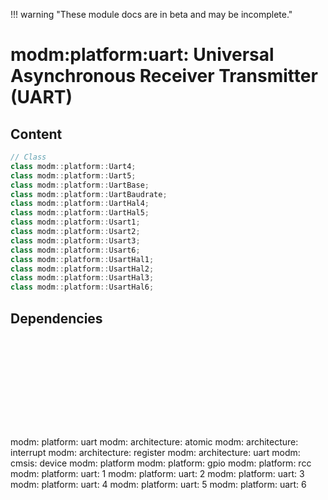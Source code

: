!!! warning "These module docs are in beta and may be incomplete."

# modm:platform:uart: Universal Asynchronous Receiver Transmitter (UART)



## Content

```cpp
// Class
class modm::platform::Uart4;
class modm::platform::Uart5;
class modm::platform::UartBase;
class modm::platform::UartBaudrate;
class modm::platform::UartHal4;
class modm::platform::UartHal5;
class modm::platform::Usart1;
class modm::platform::Usart2;
class modm::platform::Usart3;
class modm::platform::Usart6;
class modm::platform::UsartHal1;
class modm::platform::UsartHal2;
class modm::platform::UsartHal3;
class modm::platform::UsartHal6;
```
## Dependencies

<?xml version="1.0" encoding="UTF-8" standalone="no"?>
<!DOCTYPE svg PUBLIC "-//W3C//DTD SVG 1.1//EN"
 "http://www.w3.org/Graphics/SVG/1.1/DTD/svg11.dtd">
<!-- Generated by graphviz version 2.40.1 (0)
 -->
<!-- Title: modm:platform:uart Pages: 1 -->
<svg width="885pt" height="254pt"
 viewBox="0.00 0.00 884.50 254.00" xmlns="http://www.w3.org/2000/svg" xmlns:xlink="http://www.w3.org/1999/xlink">
<g id="graph0" class="graph" transform="scale(1 1) rotate(0) translate(4 250)">
<title>modm:platform:uart</title>
<polygon fill="#ffffff" stroke="transparent" points="-4,4 -4,-250 880.5,-250 880.5,4 -4,4"/>
<!-- modm_platform_uart -->
<g id="node1" class="node">
<title>modm_platform_uart</title>
<polygon fill="#d3d3d3" stroke="#000000" stroke-width="2" points="533.5,-157 450.5,-157 450.5,-104 533.5,-104 533.5,-157"/>
<text text-anchor="middle" x="492" y="-141.8" font-family="Times,serif" font-size="14.00" fill="#000000">modm:</text>
<text text-anchor="middle" x="492" y="-126.8" font-family="Times,serif" font-size="14.00" fill="#000000">platform:</text>
<text text-anchor="middle" x="492" y="-111.8" font-family="Times,serif" font-size="14.00" fill="#000000">uart</text>
</g>
<!-- modm_architecture_atomic -->
<g id="node2" class="node">
<title>modm_architecture_atomic</title>
<g id="a_node2"><a xlink:href="../modm-architecture-atomic" xlink:title="modm:&#10;architecture:&#10;atomic">
<polygon fill="#d3d3d3" stroke="#000000" points="110,-246 0,-246 0,-193 110,-193 110,-246"/>
<text text-anchor="middle" x="55" y="-230.8" font-family="Times,serif" font-size="14.00" fill="#000000">modm:</text>
<text text-anchor="middle" x="55" y="-215.8" font-family="Times,serif" font-size="14.00" fill="#000000">architecture:</text>
<text text-anchor="middle" x="55" y="-200.8" font-family="Times,serif" font-size="14.00" fill="#000000">atomic</text>
</a>
</g>
</g>
<!-- modm_platform_uart&#45;&gt;modm_architecture_atomic -->
<g id="edge1" class="edge">
<title>modm_platform_uart&#45;&gt;modm_architecture_atomic</title>
<path fill="none" stroke="#000000" d="M450.4796,-134.354C382.6444,-141.318 243.9832,-158.3477 119.8959,-192.9898"/>
<polygon fill="#000000" stroke="#000000" points="118.8934,-189.6361 110.2289,-195.7333 120.8046,-196.3701 118.8934,-189.6361"/>
</g>
<!-- modm_architecture_interrupt -->
<g id="node3" class="node">
<title>modm_architecture_interrupt</title>
<g id="a_node3"><a xlink:href="../modm-architecture-interrupt" xlink:title="modm:&#10;architecture:&#10;interrupt">
<polygon fill="#d3d3d3" stroke="#000000" points="238,-246 128,-246 128,-193 238,-193 238,-246"/>
<text text-anchor="middle" x="183" y="-230.8" font-family="Times,serif" font-size="14.00" fill="#000000">modm:</text>
<text text-anchor="middle" x="183" y="-215.8" font-family="Times,serif" font-size="14.00" fill="#000000">architecture:</text>
<text text-anchor="middle" x="183" y="-200.8" font-family="Times,serif" font-size="14.00" fill="#000000">interrupt</text>
</a>
</g>
</g>
<!-- modm_platform_uart&#45;&gt;modm_architecture_interrupt -->
<g id="edge2" class="edge">
<title>modm_platform_uart&#45;&gt;modm_architecture_interrupt</title>
<path fill="none" stroke="#000000" d="M450.2973,-139.2299C403.1362,-149.5212 324.0109,-168.0503 248.0467,-192.8154"/>
<polygon fill="#000000" stroke="#000000" points="246.7182,-189.5682 238.3198,-196.0271 248.913,-196.2152 246.7182,-189.5682"/>
</g>
<!-- modm_architecture_register -->
<g id="node4" class="node">
<title>modm_architecture_register</title>
<g id="a_node4"><a xlink:href="../modm-architecture-register" xlink:title="modm:&#10;architecture:&#10;register">
<polygon fill="#d3d3d3" stroke="#000000" points="366,-246 256,-246 256,-193 366,-193 366,-246"/>
<text text-anchor="middle" x="311" y="-230.8" font-family="Times,serif" font-size="14.00" fill="#000000">modm:</text>
<text text-anchor="middle" x="311" y="-215.8" font-family="Times,serif" font-size="14.00" fill="#000000">architecture:</text>
<text text-anchor="middle" x="311" y="-200.8" font-family="Times,serif" font-size="14.00" fill="#000000">register</text>
</a>
</g>
</g>
<!-- modm_platform_uart&#45;&gt;modm_architecture_register -->
<g id="edge3" class="edge">
<title>modm_platform_uart&#45;&gt;modm_architecture_register</title>
<path fill="none" stroke="#000000" d="M450.4749,-150.9184C427.887,-162.0252 399.4743,-175.9961 374.1969,-188.4253"/>
<polygon fill="#000000" stroke="#000000" points="372.472,-185.3731 365.0426,-192.9266 375.5609,-191.6548 372.472,-185.3731"/>
</g>
<!-- modm_architecture_uart -->
<g id="node5" class="node">
<title>modm_architecture_uart</title>
<g id="a_node5"><a xlink:href="../modm-architecture-uart" xlink:title="modm:&#10;architecture:&#10;uart">
<polygon fill="#d3d3d3" stroke="#000000" points="494,-246 384,-246 384,-193 494,-193 494,-246"/>
<text text-anchor="middle" x="439" y="-230.8" font-family="Times,serif" font-size="14.00" fill="#000000">modm:</text>
<text text-anchor="middle" x="439" y="-215.8" font-family="Times,serif" font-size="14.00" fill="#000000">architecture:</text>
<text text-anchor="middle" x="439" y="-200.8" font-family="Times,serif" font-size="14.00" fill="#000000">uart</text>
</a>
</g>
</g>
<!-- modm_platform_uart&#45;&gt;modm_architecture_uart -->
<g id="edge4" class="edge">
<title>modm_platform_uart&#45;&gt;modm_architecture_uart</title>
<path fill="none" stroke="#000000" d="M476.0983,-157.2029C471.0672,-165.6513 465.426,-175.1243 460.0904,-184.0841"/>
<polygon fill="#000000" stroke="#000000" points="456.9999,-182.4332 454.8905,-192.8159 463.0143,-186.0148 456.9999,-182.4332"/>
</g>
<!-- modm_cmsis_device -->
<g id="node6" class="node">
<title>modm_cmsis_device</title>
<g id="a_node6"><a xlink:href="../modm-cmsis-device" xlink:title="modm:&#10;cmsis:&#10;device">
<polygon fill="#d3d3d3" stroke="#000000" points="577.5,-246 512.5,-246 512.5,-193 577.5,-193 577.5,-246"/>
<text text-anchor="middle" x="545" y="-230.8" font-family="Times,serif" font-size="14.00" fill="#000000">modm:</text>
<text text-anchor="middle" x="545" y="-215.8" font-family="Times,serif" font-size="14.00" fill="#000000">cmsis:</text>
<text text-anchor="middle" x="545" y="-200.8" font-family="Times,serif" font-size="14.00" fill="#000000">device</text>
</a>
</g>
</g>
<!-- modm_platform_uart&#45;&gt;modm_cmsis_device -->
<g id="edge5" class="edge">
<title>modm_platform_uart&#45;&gt;modm_cmsis_device</title>
<path fill="none" stroke="#000000" d="M507.9017,-157.2029C512.9328,-165.6513 518.574,-175.1243 523.9096,-184.0841"/>
<polygon fill="#000000" stroke="#000000" points="520.9857,-186.0148 529.1095,-192.8159 527.0001,-182.4332 520.9857,-186.0148"/>
</g>
<!-- modm_platform -->
<g id="node7" class="node">
<title>modm_platform</title>
<g id="a_node7"><a xlink:href="../modm-platform" xlink:title="modm:&#10;platform">
<polygon fill="#d3d3d3" stroke="#000000" points="674,-238.5 596,-238.5 596,-200.5 674,-200.5 674,-238.5"/>
<text text-anchor="middle" x="635" y="-223.3" font-family="Times,serif" font-size="14.00" fill="#000000">modm:</text>
<text text-anchor="middle" x="635" y="-208.3" font-family="Times,serif" font-size="14.00" fill="#000000">platform</text>
</a>
</g>
</g>
<!-- modm_platform_uart&#45;&gt;modm_platform -->
<g id="edge6" class="edge">
<title>modm_platform_uart&#45;&gt;modm_platform</title>
<path fill="none" stroke="#000000" d="M533.7459,-156.4817C553.3341,-168.6729 576.5484,-183.121 595.8046,-195.1056"/>
<polygon fill="#000000" stroke="#000000" points="594.0068,-198.1093 604.3462,-200.4218 597.7056,-192.1663 594.0068,-198.1093"/>
</g>
<!-- modm_platform_gpio -->
<g id="node8" class="node">
<title>modm_platform_gpio</title>
<g id="a_node8"><a xlink:href="../modm-platform-gpio" xlink:title="modm:&#10;platform:&#10;gpio">
<polygon fill="#d3d3d3" stroke="#000000" points="775.5,-246 692.5,-246 692.5,-193 775.5,-193 775.5,-246"/>
<text text-anchor="middle" x="734" y="-230.8" font-family="Times,serif" font-size="14.00" fill="#000000">modm:</text>
<text text-anchor="middle" x="734" y="-215.8" font-family="Times,serif" font-size="14.00" fill="#000000">platform:</text>
<text text-anchor="middle" x="734" y="-200.8" font-family="Times,serif" font-size="14.00" fill="#000000">gpio</text>
</a>
</g>
</g>
<!-- modm_platform_uart&#45;&gt;modm_platform_gpio -->
<g id="edge7" class="edge">
<title>modm_platform_uart&#45;&gt;modm_platform_gpio</title>
<path fill="none" stroke="#000000" d="M533.6934,-142.0094C572.8715,-153.3216 632.8202,-171.9187 683,-193 683.0949,-193.0399 683.1898,-193.0798 683.2848,-193.1199"/>
<polygon fill="#000000" stroke="#000000" points="681.676,-196.2346 692.2345,-197.1108 684.5269,-189.8415 681.676,-196.2346"/>
</g>
<!-- modm_platform_rcc -->
<g id="node9" class="node">
<title>modm_platform_rcc</title>
<g id="a_node9"><a xlink:href="../modm-platform-rcc" xlink:title="modm:&#10;platform:&#10;rcc">
<polygon fill="#d3d3d3" stroke="#000000" points="876.5,-246 793.5,-246 793.5,-193 876.5,-193 876.5,-246"/>
<text text-anchor="middle" x="835" y="-230.8" font-family="Times,serif" font-size="14.00" fill="#000000">modm:</text>
<text text-anchor="middle" x="835" y="-215.8" font-family="Times,serif" font-size="14.00" fill="#000000">platform:</text>
<text text-anchor="middle" x="835" y="-200.8" font-family="Times,serif" font-size="14.00" fill="#000000">rcc</text>
</a>
</g>
</g>
<!-- modm_platform_uart&#45;&gt;modm_platform_rcc -->
<g id="edge8" class="edge">
<title>modm_platform_uart&#45;&gt;modm_platform_rcc</title>
<path fill="none" stroke="#000000" d="M533.7684,-135.6942C589.6166,-143.4393 691.4327,-160.3659 783.8851,-192.9487"/>
<polygon fill="#000000" stroke="#000000" points="782.7807,-196.2709 793.3752,-196.3614 785.1495,-189.6839 782.7807,-196.2709"/>
</g>
<!-- modm_platform_uart_1 -->
<g id="node10" class="node">
<title>modm_platform_uart_1</title>
<g id="a_node10"><a xlink:href="../modm-platform-uart-1" xlink:title="modm:&#10;platform:&#10;uart:&#10;1">
<polygon fill="#d3d3d3" stroke="#000000" points="281.5,-68 198.5,-68 198.5,0 281.5,0 281.5,-68"/>
<text text-anchor="middle" x="240" y="-52.8" font-family="Times,serif" font-size="14.00" fill="#000000">modm:</text>
<text text-anchor="middle" x="240" y="-37.8" font-family="Times,serif" font-size="14.00" fill="#000000">platform:</text>
<text text-anchor="middle" x="240" y="-22.8" font-family="Times,serif" font-size="14.00" fill="#000000">uart:</text>
<text text-anchor="middle" x="240" y="-7.8" font-family="Times,serif" font-size="14.00" fill="#000000">1</text>
</a>
</g>
</g>
<!-- modm_platform_uart_1&#45;&gt;modm_platform_uart -->
<g id="edge9" class="edge">
<title>modm_platform_uart_1&#45;&gt;modm_platform_uart</title>
<path fill="none" stroke="#000000" d="M281.7503,-63.6755C284.4938,-65.2221 287.257,-66.6796 290,-68 338.8922,-91.5345 398.6676,-108.7281 440.4587,-119.0572"/>
<polygon fill="#000000" stroke="#000000" points="439.8697,-122.5157 450.413,-121.4718 441.52,-115.713 439.8697,-122.5157"/>
</g>
<!-- modm_platform_uart_2 -->
<g id="node11" class="node">
<title>modm_platform_uart_2</title>
<g id="a_node11"><a xlink:href="../modm-platform-uart-2" xlink:title="modm:&#10;platform:&#10;uart:&#10;2">
<polygon fill="#d3d3d3" stroke="#000000" points="382.5,-68 299.5,-68 299.5,0 382.5,0 382.5,-68"/>
<text text-anchor="middle" x="341" y="-52.8" font-family="Times,serif" font-size="14.00" fill="#000000">modm:</text>
<text text-anchor="middle" x="341" y="-37.8" font-family="Times,serif" font-size="14.00" fill="#000000">platform:</text>
<text text-anchor="middle" x="341" y="-22.8" font-family="Times,serif" font-size="14.00" fill="#000000">uart:</text>
<text text-anchor="middle" x="341" y="-7.8" font-family="Times,serif" font-size="14.00" fill="#000000">2</text>
</a>
</g>
</g>
<!-- modm_platform_uart_2&#45;&gt;modm_platform_uart -->
<g id="edge10" class="edge">
<title>modm_platform_uart_2&#45;&gt;modm_platform_uart</title>
<path fill="none" stroke="#000000" d="M382.6521,-62.5196C385.4685,-64.3874 388.2703,-66.2285 391,-68 407.3458,-78.6081 425.3866,-89.901 441.6436,-99.9276"/>
<polygon fill="#000000" stroke="#000000" points="440.118,-103.0982 450.4696,-105.3552 443.7849,-97.1355 440.118,-103.0982"/>
</g>
<!-- modm_platform_uart_3 -->
<g id="node12" class="node">
<title>modm_platform_uart_3</title>
<g id="a_node12"><a xlink:href="../modm-platform-uart-3" xlink:title="modm:&#10;platform:&#10;uart:&#10;3">
<polygon fill="#d3d3d3" stroke="#000000" points="483.5,-68 400.5,-68 400.5,0 483.5,0 483.5,-68"/>
<text text-anchor="middle" x="442" y="-52.8" font-family="Times,serif" font-size="14.00" fill="#000000">modm:</text>
<text text-anchor="middle" x="442" y="-37.8" font-family="Times,serif" font-size="14.00" fill="#000000">platform:</text>
<text text-anchor="middle" x="442" y="-22.8" font-family="Times,serif" font-size="14.00" fill="#000000">uart:</text>
<text text-anchor="middle" x="442" y="-7.8" font-family="Times,serif" font-size="14.00" fill="#000000">3</text>
</a>
</g>
</g>
<!-- modm_platform_uart_3&#45;&gt;modm_platform_uart -->
<g id="edge11" class="edge">
<title>modm_platform_uart_3&#45;&gt;modm_platform_uart</title>
<path fill="none" stroke="#000000" d="M459.6281,-68.0223C464.088,-76.6298 468.8916,-85.9008 473.3979,-94.598"/>
<polygon fill="#000000" stroke="#000000" points="470.4325,-96.4828 478.1407,-103.7515 476.6478,-93.2624 470.4325,-96.4828"/>
</g>
<!-- modm_platform_uart_4 -->
<g id="node13" class="node">
<title>modm_platform_uart_4</title>
<g id="a_node13"><a xlink:href="../modm-platform-uart-4" xlink:title="modm:&#10;platform:&#10;uart:&#10;4">
<polygon fill="#d3d3d3" stroke="#000000" points="584.5,-68 501.5,-68 501.5,0 584.5,0 584.5,-68"/>
<text text-anchor="middle" x="543" y="-52.8" font-family="Times,serif" font-size="14.00" fill="#000000">modm:</text>
<text text-anchor="middle" x="543" y="-37.8" font-family="Times,serif" font-size="14.00" fill="#000000">platform:</text>
<text text-anchor="middle" x="543" y="-22.8" font-family="Times,serif" font-size="14.00" fill="#000000">uart:</text>
<text text-anchor="middle" x="543" y="-7.8" font-family="Times,serif" font-size="14.00" fill="#000000">4</text>
</a>
</g>
</g>
<!-- modm_platform_uart_4&#45;&gt;modm_platform_uart -->
<g id="edge12" class="edge">
<title>modm_platform_uart_4&#45;&gt;modm_platform_uart</title>
<path fill="none" stroke="#000000" d="M525.0193,-68.0223C520.4218,-76.7214 515.4663,-86.0982 510.8275,-94.8753"/>
<polygon fill="#000000" stroke="#000000" points="507.7147,-93.2749 506.1365,-103.7515 513.9035,-96.5457 507.7147,-93.2749"/>
</g>
<!-- modm_platform_uart_5 -->
<g id="node14" class="node">
<title>modm_platform_uart_5</title>
<g id="a_node14"><a xlink:href="../modm-platform-uart-5" xlink:title="modm:&#10;platform:&#10;uart:&#10;5">
<polygon fill="#d3d3d3" stroke="#000000" points="685.5,-68 602.5,-68 602.5,0 685.5,0 685.5,-68"/>
<text text-anchor="middle" x="644" y="-52.8" font-family="Times,serif" font-size="14.00" fill="#000000">modm:</text>
<text text-anchor="middle" x="644" y="-37.8" font-family="Times,serif" font-size="14.00" fill="#000000">platform:</text>
<text text-anchor="middle" x="644" y="-22.8" font-family="Times,serif" font-size="14.00" fill="#000000">uart:</text>
<text text-anchor="middle" x="644" y="-7.8" font-family="Times,serif" font-size="14.00" fill="#000000">5</text>
</a>
</g>
</g>
<!-- modm_platform_uart_5&#45;&gt;modm_platform_uart -->
<g id="edge13" class="edge">
<title>modm_platform_uart_5&#45;&gt;modm_platform_uart</title>
<path fill="none" stroke="#000000" d="M602.3569,-62.5336C599.5384,-64.398 596.7336,-66.2345 594,-68 577.5135,-78.6479 559.2997,-89.9512 542.8803,-99.9751"/>
<polygon fill="#000000" stroke="#000000" points="540.6886,-97.2117 533.9654,-105.4 544.3275,-103.1915 540.6886,-97.2117"/>
</g>
<!-- modm_platform_uart_6 -->
<g id="node15" class="node">
<title>modm_platform_uart_6</title>
<g id="a_node15"><a xlink:href="../modm-platform-uart-6" xlink:title="modm:&#10;platform:&#10;uart:&#10;6">
<polygon fill="#d3d3d3" stroke="#000000" points="786.5,-68 703.5,-68 703.5,0 786.5,0 786.5,-68"/>
<text text-anchor="middle" x="745" y="-52.8" font-family="Times,serif" font-size="14.00" fill="#000000">modm:</text>
<text text-anchor="middle" x="745" y="-37.8" font-family="Times,serif" font-size="14.00" fill="#000000">platform:</text>
<text text-anchor="middle" x="745" y="-22.8" font-family="Times,serif" font-size="14.00" fill="#000000">uart:</text>
<text text-anchor="middle" x="745" y="-7.8" font-family="Times,serif" font-size="14.00" fill="#000000">6</text>
</a>
</g>
</g>
<!-- modm_platform_uart_6&#45;&gt;modm_platform_uart -->
<g id="edge14" class="edge">
<title>modm_platform_uart_6&#45;&gt;modm_platform_uart</title>
<path fill="none" stroke="#000000" d="M703.2519,-63.68C700.5078,-65.2255 697.7439,-66.6816 695,-68 645.7666,-91.6565 585.5443,-108.8617 543.5328,-119.1611"/>
<polygon fill="#000000" stroke="#000000" points="542.6983,-115.7619 533.795,-121.5048 544.3364,-122.5676 542.6983,-115.7619"/>
</g>
</g>
</svg>

